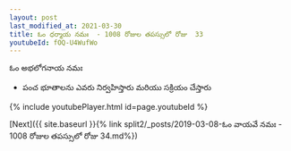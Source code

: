 ```yaml
---
layout: post
last_modified_at: 2021-03-30
title: ఓం ధర్మాయ నమః  - 1008 రోజుల తపస్సులో రోజు  33
youtubeId: fOQ-U4WufWo
---
```

 
 
 ఓం అభలోగనాయ నమః  
 
 -  పంచ భూతాలను ఎవరు నిర్వహిస్తారు మరియు సక్రియం చేస్తారు 
 
  
 
  
 
 
 
 
 
 


{% include youtubePlayer.html id=page.youtubeId %}
 
[Next]({{ site.baseurl }}{% link  split2/_posts/2019-03-08-ఓం వాయవే నమః  - 1008 రోజుల తపస్సులో రోజు  34.md%})
 
